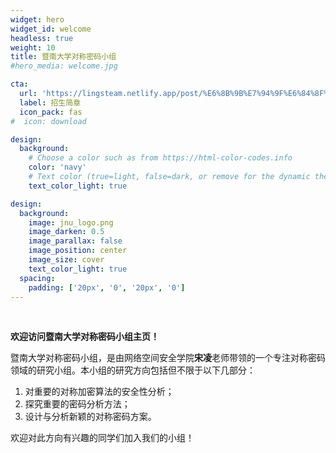 ```yaml
---
widget: hero
widget_id: welcome
headless: true
weight: 10
title: 暨南大学对称密码小组
#hero_media: welcome.jpg

cta:
  url: 'https://lingsteam.netlify.app/post/%E6%8B%9B%E7%94%9F%E6%84%8F%E5%90%91/'
  label: 招生简章
  icon_pack: fas
#  icon: download

design:
  background:
    # Choose a color such as from https://html-color-codes.info
    color: 'navy'
    # Text color (true=light, false=dark, or remove for the dynamic theme color). 
    text_color_light: true

design:
  background:
    image: jnu_logo.png
    image_darken: 0.5
    image_parallax: false
    image_position: center
    image_size: cover
    text_color_light: true
  spacing:
    padding: ['20px', '0', '20px', '0']
---
```

<br>

<b>欢迎访问暨南大学对称密码小组主页！</b>

暨南大学对称密码小组，是由网络空间安全学院[](./authors/admin/)**宋凌**老师带领的一个专注对称密码领域的研究小组。本小组的研究方向包括但不限于以下几部分：

1. 对重要的对称加密算法的安全性分析；
2. 探究重要的密码分析方法；
3. 设计与分析新颖的对称密码方案。

欢迎对此方向有兴趣的同学们加入我们的小组！
